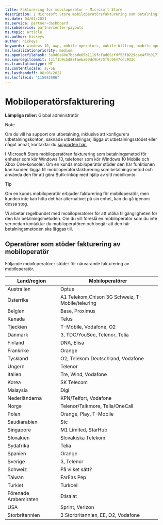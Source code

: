 ```yaml
---
title: Fakturering för mobiloperatör – Microsoft Store
description: I Microsoft Store mobiloperatörsfakturering som betalningsmetod för mobiloperatörer som stöder den här funktionen.
ms.date: 04/01/2021
ms.service: partner-dashboard
ms.subservice: partnercenter-payouts
ms.topic: article
ms.author: hickeys
author: hickeys
keywords: windows 10, uwp, mobile operators, mobile billing, mobile operator billing
ms.localizationpriority: medium
ms.openlocfilehash: 5a0d0a60e7bcbde65b1119fcfad66cfdf53f8229cae4f7b017158b2ad5cf1245
ms.sourcegitcommit: 121f1b9cbd88faeba60dc9b475f9c0647cdc933c
ms.translationtype: MT
ms.contentlocale: sv-SE
ms.lasthandoff: 08/06/2021
ms.locfileid: "115682886"
---
```

# <a name="mobile-operator-billing"></a>Mobiloperatörsfakturering

**Lämpliga roller:** Global administratör

> [!NOTE]
> Om du vill ha support om utbetalning, inklusive att konfigurera utbetalningskonton, saknade utbetalningar, lägga ut utbetalningsstödet eller något annat, kontaktar du [supporten här.](https://developer.microsoft.com/windows/support)

I Microsoft Store mobiloperatören fakturering som betalningsmetod för enheter som kör Windows 10, telefoner som kör Windows 10 Mobile och Xbox One-konsoler. Om en kunds mobiloperatör stöder den här funktionen kan kunden lägga till mobiloperatörsfakturering som betalningsmetod och använda den för att göra Butik-inköp med hjälp av sitt mobilkonto.

> [!TIP]
> Om en kunds mobiloperatör erbjuder fakturering för mobiloperatör, men kunden inte kan hitta det här alternativet på sin enhet, kan du gå igenom dessa [steg.](https://support.microsoft.com/instantanswers/b25d6dd6-fb8b-3710-1e13-4d30eb01b51f)

Vi arbetar regelbundet med mobiloperatörer för att utöka tillgängligheten för den här betalningsmetoden. Om du vill föreslå en mobiloperatör som du inte ser nedan kontaktar du mobiloperatören och begär att den här betalningsmetoden ska läggas till.

## <a name="operators-that-support-mobile-operator-billing"></a>Operatörer som stöder fakturering av mobiloperatör

Följande mobiloperatörer stöder för närvarande fakturering av mobiloperatör.

| Land/region       | Mobiloperatörer                                        |
|----------------------|---------------------------------------------------------|
| Australien            | Optus                                                   |
| Österrike              | A1 Telekom,Chison 3G Schweiz, T-Mobile/tele.ring  |
| Belgien              | Base, Proximus                                          |
| Kanada               | Telus                                                   |
| Tjeckien              | T-Mobile, Vodafone, O2                                  |
| Danmark              | 3, TDC/YouSee, Telenor, Telia                         |
| Finland              | DNA, Elisa                                              |
| Frankrike               | Orange                                                  |
| Tyskland              | O2, Telekom Deutschland, Vodafone                       |
| Ungern              | Telenor                                                 |
| Italien                | Tre, Wind, Vodafone                                     |
| Korea                | SK Telecom                                              |
| Malaysia             | Digi                                                    |
| Nederländerna          | KPN/Telfort, Vodafone                                 |
| Norge               | Telenor/Talkmore, Telia/OneCall                     |
| Polen               | Orange, Play, T-Mobile                                  |
| Saudiarabien         | Stc                                                     |
| Singapore            | M1 Limited, StarHub                                     |
| Slovakien             | Slovakiska Telekom                                          |
| Sydafrika         | Telia                                                 |
| Spanien                | Orange                                                  |
| Sverige               | 3, Telenor                                              |
| Schweiz          | På vilket sätt?                                       |
| Taiwan               | FarEas Pep                                              |
| Turkiet               | Turkcell                                                |
| Förenade Arabemiraten | Etisalat                                                |
| USA        | Sprint, Verizon                                         |
| Storbritannien       | 3 Storbritannien, EE, O2, Vodafone                                 |
